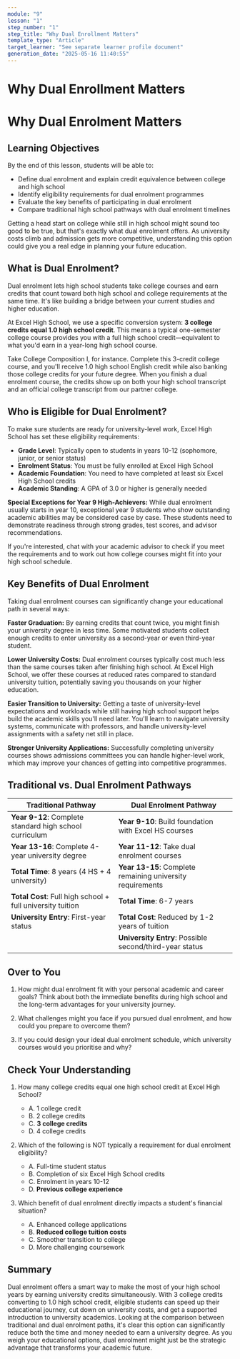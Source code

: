 ```yaml
---
module: "9"
lesson: "1"
step_number: "1"
step_title: "Why Dual Enrollment Matters"
template_type: "Article"
target_learner: "See separate learner profile document"
generation_date: "2025-05-16 11:40:55"
---
```


# Why Dual Enrollment Matters

# Why Dual Enrolment Matters

## Learning Objectives
By the end of this lesson, students will be able to:
- Define dual enrolment and explain credit equivalence between college and high school
- Identify eligibility requirements for dual enrolment programmes
- Evaluate the key benefits of participating in dual enrolment
- Compare traditional high school pathways with dual enrolment timelines

Getting a head start on college while still in high school might sound too good to be true, but that's exactly what dual enrolment offers. As university costs climb and admission gets more competitive, understanding this option could give you a real edge in planning your future education.

## What is Dual Enrolment?

Dual enrolment lets high school students take college courses and earn credits that count toward both high school and college requirements at the same time. It's like building a bridge between your current studies and higher education.

At Excel High School, we use a specific conversion system: **3 college credits equal 1.0 high school credit**. This means a typical one-semester college course provides you with a full high school credit—equivalent to what you'd earn in a year-long high school course.

Take College Composition I, for instance. Complete this 3-credit college course, and you'll receive 1.0 high school English credit while also banking those college credits for your future degree. When you finish a dual enrolment course, the credits show up on both your high school transcript and an official college transcript from our partner college.

## Who is Eligible for Dual Enrolment?

To make sure students are ready for university-level work, Excel High School has set these eligibility requirements:

- **Grade Level**: Typically open to students in years 10-12 (sophomore, junior, or senior status)
- **Enrolment Status**: You must be fully enrolled at Excel High School
- **Academic Foundation**: You need to have completed at least six Excel High School credits
- **Academic Standing**: A GPA of 3.0 or higher is generally needed

**Special Exceptions for Year 9 High-Achievers:** While dual enrolment usually starts in year 10, exceptional year 9 students who show outstanding academic abilities may be considered case by case. These students need to demonstrate readiness through strong grades, test scores, and advisor recommendations.

If you're interested, chat with your academic advisor to check if you meet the requirements and to work out how college courses might fit into your high school schedule.

## Key Benefits of Dual Enrolment

Taking dual enrolment courses can significantly change your educational path in several ways:

**Faster Graduation:** By earning credits that count twice, you might finish your university degree in less time. Some motivated students collect enough credits to enter university as a second-year or even third-year student.

**Lower University Costs:** Dual enrolment courses typically cost much less than the same courses taken after finishing high school. At Excel High School, we offer these courses at reduced rates compared to standard university tuition, potentially saving you thousands on your higher education.

**Easier Transition to University:** Getting a taste of university-level expectations and workloads while still having high school support helps build the academic skills you'll need later. You'll learn to navigate university systems, communicate with professors, and handle university-level assignments with a safety net still in place.

**Stronger University Applications:** Successfully completing university courses shows admissions committees you can handle higher-level work, which may improve your chances of getting into competitive programmes.

## Traditional vs. Dual Enrolment Pathways

| Traditional Pathway | Dual Enrolment Pathway |
|---------------------|-------------------------|
| **Year 9-12**: Complete standard high school curriculum | **Year 9-10**: Build foundation with Excel HS courses |
| **Year 13-16**: Complete 4-year university degree | **Year 11-12**: Take dual enrolment courses |
| **Total Time**: 8 years (4 HS + 4 university) | **Year 13-15**: Complete remaining university requirements |
| **Total Cost**: Full high school + full university tuition | **Total Time**: 6-7 years |
| **University Entry**: First-year status | **Total Cost**: Reduced by 1-2 years of tuition |
| | **University Entry**: Possible second/third-year status |

## Over to You
1. How might dual enrolment fit with your personal academic and career goals? Think about both the immediate benefits during high school and the long-term advantages for your university journey.

2. What challenges might you face if you pursued dual enrolment, and how could you prepare to overcome them?

3. If you could design your ideal dual enrolment schedule, which university courses would you prioritise and why?

## Check Your Understanding
1. How many college credits equal one high school credit at Excel High School?
   - A. 1 college credit
   - B. 2 college credits
   - C. **3 college credits**
   - D. 4 college credits

2. Which of the following is NOT typically a requirement for dual enrolment eligibility?
   - A. Full-time student status
   - B. Completion of six Excel High School credits
   - C. Enrolment in years 10-12
   - D. **Previous college experience**

3. Which benefit of dual enrolment directly impacts a student's financial situation?
   - A. Enhanced college applications
   - B. **Reduced college tuition costs**
   - C. Smoother transition to college
   - D. More challenging coursework

## Summary
Dual enrolment offers a smart way to make the most of your high school years by earning university credits simultaneously. With 3 college credits converting to 1.0 high school credit, eligible students can speed up their educational journey, cut down on university costs, and get a supported introduction to university academics. Looking at the comparison between traditional and dual enrolment paths, it's clear this option can significantly reduce both the time and money needed to earn a university degree. As you weigh your educational options, dual enrolment might just be the strategic advantage that transforms your academic future.